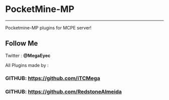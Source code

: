 # PocketMine-MP
-----------------
Pocketmine-MP plugins for MCPE server!

## Follow Me 
Twitter : **@MegaEyec**

All Plugins made by :
### GITHUB: https://github.com/iTCMega
### GITHUB: https://github.com/RedstoneAlmeida
